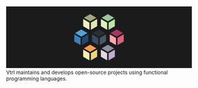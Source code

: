 ![Vitriol Banner](https://raw.githubusercontent.com/vtrl/.github/main/profile/banner.png)
Vtrl maintains and develops open-source projects using functional programming languages.
